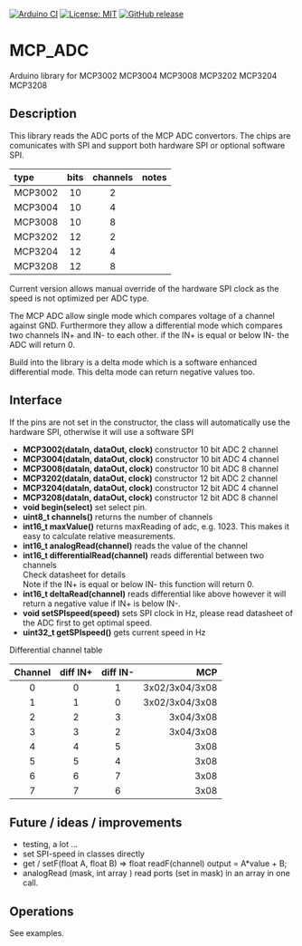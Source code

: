 
[![Arduino CI](https://github.com/RobTillaart/MCP_ADC/workflows/Arduino%20CI/badge.svg)](https://github.com/marketplace/actions/arduino_ci)
[![License: MIT](https://img.shields.io/badge/license-MIT-green.svg)](https://github.com/RobTillaart/MCP_ADC/blob/master/LICENSE)
[![GitHub release](https://img.shields.io/github/release/RobTillaart/MCP_ADC.svg?maxAge=3600)](https://github.com/RobTillaart/MCP_ADC/releases)

# MCP_ADC

Arduino library for MCP3002 MCP3004 MCP3008 MCP3202 MCP3204 MCP3208


## Description

This library reads the ADC ports of the MCP ADC convertors. 
The chips are comunicates with SPI and support both hardware SPI or optional software SPI.

| type | bits | channels | notes |
|:----|:----:|:----:|:---|
| MCP3002 | 10 | 2 |    |
| MCP3004 | 10 | 4 |    |
| MCP3008 | 10 | 8 |    |
| MCP3202 | 12 | 2 |    |
| MCP3204 | 12 | 4 |    |
| MCP3208 | 12 | 8 |    |

Current version allows manual override of the hardware SPI clock as the speed is not
optimized per ADC type. 

The MCP ADC allow single mode which compares voltage of a channel against GND.
Furthermore they allow a differential mode which compares two channels IN+ and IN- 
to each other. if the IN+ is equal or below IN- the ADC will return 0. 

Build into the library is a delta mode which is a software enhanced differential mode.
This delta mode can return negative values too. 


## Interface

If the pins are not set in the constructor, the class will automatically
use the hardware SPI, otherwise it will use a software SPI 
- **MCP3002(dataIn, dataOut, clock)** constructor 10 bit ADC 2 channel
- **MCP3004(dataIn, dataOut, clock)** constructor 10 bit ADC 4 channel
- **MCP3008(dataIn, dataOut, clock)** constructor 10 bit ADC 8 channel
- **MCP3202(dataIn, dataOut, clock)** constructor 12 bit ADC 2 channel
- **MCP3204(dataIn, dataOut, clock)** constructor 12 bit ADC 4 channel
- **MCP3208(dataIn, dataOut, clock)** constructor 12 bit ADC 8 channel
- **void begin(select)** set select pin.
- **uint8_t channels()** returns the number of channels
- **int16_t maxValue()** returns maxReading of adc, e.g. 1023. 
This makes it easy to calculate relative measurements.
- **int16_t analogRead(channel)** reads the value of the channel
- **int16_t differentialRead(channel)** reads differential between two channels  
Check datasheet for details  
Note if the IN+ is equal or below IN- this function will return 0.
- **int16_t deltaRead(channel)** reads differential like above however it
will return a negative value if IN+ is below IN-.
- **void setSPIspeed(speed)** sets SPI clock in Hz, please read datasheet
of the ADC first to get optimal speed.
- **uint32_t getSPIspeed()** gets current speed in Hz


Differential channel table

| Channel | diff IN+ | diff IN- | MCP |
|:----:|:----:|:----:|----:|
| 0 |  0 | 1 | 3x02/3x04/3x08 |
| 1 |  1 | 0 | 3x02/3x04/3x08 |
| 2 |  2 | 3 | 3x04/3x08 |
| 3 |  3 | 2 | 3x04/3x08 |
| 4 |  4 | 5 | 3x08 |
| 5 |  5 | 4 | 3x08 |
| 6 |  6 | 7 | 3x08 |
| 7 |  7 | 6 | 3x08 |


## Future / ideas / improvements

- testing, a lot ...
- set SPI-speed in classes directly
- get / setF(float A, float B) => float readF(channel)   output = A*value + B;
- analogRead (mask, int array ) read ports (set in mask) in an array in one call.

## Operations

See examples.

